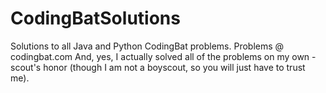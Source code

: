 # CodingBatSolutions
Solutions to all Java and Python CodingBat problems. Problems @ codingbat.com
And, yes, I actually solved all of the problems on my own - scout's honor (though I am not a boyscout, so you will just have to trust me).
